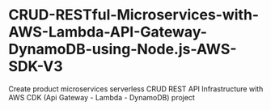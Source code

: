 # CRUD-RESTful-Microservices-with-AWS-Lambda-API-Gateway-DynamoDB-using-Node.js-AWS-SDK-V3
Create product microservices serverless CRUD REST API Infrastructure with AWS CDK (Api Gateway - Lambda - DynamoDB) project
